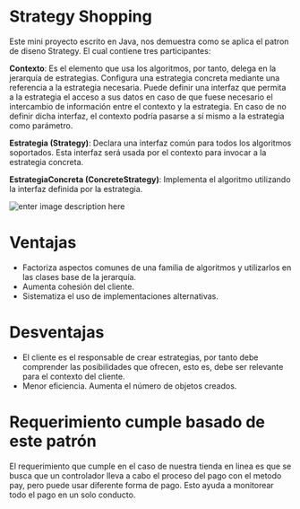 # 	Strategy Shopping
Este mini proyecto escrito en Java, nos demuestra como se aplica el patron de diseno Strategy.
El cual contiene tres participantes:

**Contexto**: Es el elemento que usa los algoritmos, por tanto, delega en la jerarquía de estrategias. Configura una estrategia concreta mediante una referencia a la estrategia necesaria. Puede definir una interfaz que permita a la estrategia el acceso a sus datos en caso de que fuese necesario el intercambio de información entre el contexto y la estrategia. En caso de no definir dicha interfaz, el contexto podría pasarse a sí mismo a la estrategia como parámetro.

**Estrategia (Strategy)**: Declara una interfaz común para todos los algoritmos soportados. Esta interfaz será usada por el contexto para invocar a la estrategia concreta.

**EstrategiaConcreta (ConcreteStrategy)**: Implementa el algoritmo utilizando la interfaz definida por la estrategia.

![enter image description here](https://upload.wikimedia.org/wikipedia/commons/3/32/Strategy_Pattern.jpg)


# Ventajas

- Factoriza aspectos comunes de una familia de algoritmos y utilizarlos en las clases base de la jerarquía.
-   Aumenta cohesión del cliente.
-   Sistematiza el uso de implementaciones alternativas.

# Desventajas
-   El cliente es el responsable de crear estrategias, por tanto debe comprender las posibilidades que ofrecen, esto es, debe ser relevante para el contexto del cliente.
-   Menor eficiencia. Aumenta el número de objetos creados.

# Requerimiento cumple basado de este patrón

El requerimiento que cumple en el caso de nuestra tienda en  linea es que se busca que un controlador lleva a cabo el proceso del pago con el metodo pay, pero puede usar diferente forma de pago.
Esto ayuda a monitorear todo el pago en un solo conducto.

